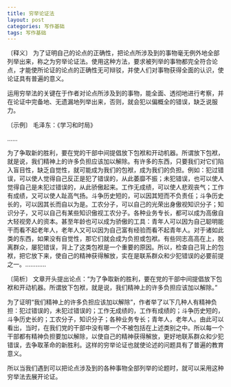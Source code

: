 ```yaml
---
title: 穷举论证法
layout: post
categories: 写作基础
tags: 写作基础
---
```


〔释义〕 为了证明自己的论点的正确性，把论点所涉及到的事物毫无例外地全部列举出来，称之为穷举论证法。使用这种方法，要求被列举的事物都完全符合论点，才能使所论证的论点的正确性无可辩驳，并使人们对事物获得全面的认识，使论证具有普遍的意义。

运用穷举法的关键在于作者对论点所涉及到的事物，能全面、透彻地进行考察，并在论证中完备地、无遗漏地列举出来，否则，就会犯以偏概全的错误，缺乏说服力。

〔示例〕 毛泽东：《学习和时局》

……

为了争取新的胜利，要在党的干部中间提倡放下包袱和开动机器。所谓放下包袱，就是说，我们精神上的许多负担应该加以解除。有许多的东西，只要我们对它们陷入盲目性，缺乏自觉性，就可能成为我们的包袱，成为我们的负担。例如：犯过错误，可以使人觉得自己反正是犯了错误的，从此萎靡不振；未犯错误，也可以使人觉得自己是未犯过错误的，从此骄傲起来。工作无成绩，可以使人悲观丧气；工作有成绩，又可以使人趾高气扬。斗争历史短的，可以因其短而不负责任；斗争历史长的，可以因其长而自以为是。工农分子，可以自己的光荣出身傲视知识分子；知识分子，又可以自己有某些知识傲视工农分子。各种业务专长，都可以成为高傲自大轻视旁人的资本。甚至年龄也可以成为骄傲的工具：青年人可以因为自己聪明能干而看不起老年人，老年人又可以因为自己富有经验而看不起青年人。对于诸如此类的东西，如果没有自觉性，那它们就会成为负担或包袱。有些同志高高在上，脱离群众，屡犯错误，背上了这类包袱是一个重要的原因。所以，检查自己背上的包袱，把它放下来，使自己的精神获得解放，实在是联系群众和少犯错误的必要前提之一。…………

〔简析〕 文章开头提出论点：“为了争取新的胜利，要在党的干部中间提倡放下包袱和开动机器。所谓放下包袱，就是说，我们精神上的许多负担应该加以解除。”

为了证明“我们精神上的许多负担应该加以解除”，作者举了以下几种人有精神负担：犯过错误的，未犯过错误的；工作无成绩的，工作有成绩的；斗争历史短的，斗争历史长的；工农分子，知识分子；各种业务专长；青年人，老年人。由此可以看出，当时，在我们党的干部中没有哪一个不被包括在上述类别之中。所以每一个干部都有精神负担要加以解除，以使自己的精神获得解放，更好地联系群众和少犯错误，去争取革命的新胜利。这样的穷举论证也就使论述的问题具有了普遍的教育意义。

所以当我们遇到可以把论点涉及到的各种事物全部列举的论题时，就可以采用这种穷举法去展开论证。 